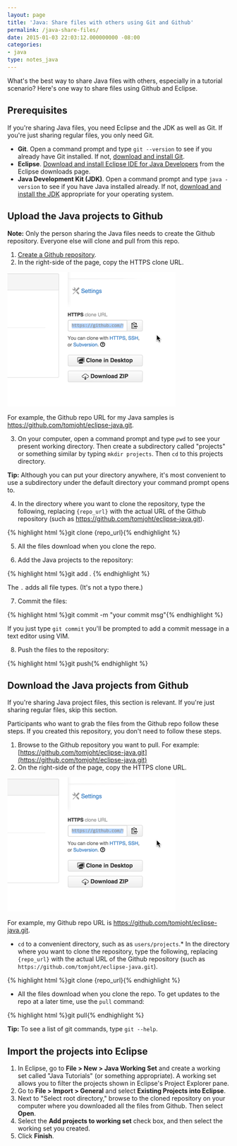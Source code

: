 ```yaml
---
layout: page
title: 'Java: Share files with others using Git and Github'
permalink: /java-share-files/
date: 2015-01-03 22:03:12.000000000 -08:00
categories:
- java
type: notes_java
---
```


What's the best way to share Java files with others, especially in a tutorial scenario? Here's one way to share files using Github and Eclipse.

## Prerequisites

If you're sharing Java files, you need Eclipse and the JDK as well as Git. If you're just sharing regular files, you only need Git.

* **Git**. Open a command prompt and type `git --version` to see if you already have Git installed. If not, [download and install Git](http://git-scm.com/book/en/v2/Getting-Started-Installing-Git).
* **Eclipse**. [Download and install Eclipse IDE for Java Developers](http://www.eclipse.org/downloads/) from the Eclipse downloads page.
* **Java Development Kit (JDK)**. Open a command prompt and type `java -version` to see if you have Java installed already. If not, [download and install the JDK](http://www.java.com/en/download/manual.jsp) appropriate for your operating system.

## Upload the Java projects to Github

**Note:** Only the person sharing the Java files needs to create the Github repository. Everyone else will clone and pull from this repo.

1.  [Create a Github repository](https://help.github.com/articles/create-a-repo/).
2.  In the right-side of the page, copy the HTTPS clone URL.

![cloneurl](/images/cloneurl.png)

For example, the Github repo URL for my Java samples is https://github.com/tomjoht/eclipse-java.git.

3.  On your computer, open a command prompt and type `pwd` to see your present working directory. Then create a subdirectory called "projects" or something similar by typing `mkdir projects`. Then `cd` to this projects directory.

**Tip:** Although you can put your directory anywhere, it's most convenient to use a subdirectory under the default directory your command prompt opens to.

4.  In the directory where you want to clone the repository, type the following, replacing `{repo_url}` with the actual URL of the Github repository (such as https://github.com/tomjoht/eclipse-java.git).

{% highlight html %}git clone {repo_url}{% endhighlight %}

5.  All the files download when you clone the repo.

6.  Add the Java projects to the repository:

{% highlight html %}git add . {% endhighlight %}

The `.` adds all file types. (It's not a typo there.)

7.  Commit the files:

{% highlight html %}git commit -m "your commit msg"{% endhighlight %}

If you just type `git commit` you'll be prompted to add a commit message in a text editor using VIM.

8.  Push the files to the repository:

{% highlight html %}git push{% endhighlight %}

## Download the Java projects from Github

If you're sharing Java project files, this section is relevant. If you're just sharing regular files, skip this section.

Participants who want to grab the files from the Github repo follow these steps. If you created this repository, you don't need to follow these steps.

1.  Browse to the Github repository you want to pull. For example: [https://github.com/tomjoht/eclipse-java.git](https://github.com/tomjoht/eclipse-java.git)
2.  On the right-side of the page, copy the HTTPS clone URL.

![cloneurl](/images/cloneurl.png)

For example, my Github repo URL is https://github.com/tomjoht/eclipse-java.git.

* `cd` to a convenient directory, such as as `users/projects`.* In the directory where you want to clone the repository, type the following, replacing `{repo_url}` with the actual URL of the Github repository (such as `https://github.com/tomjoht/eclipse-java.git`).

{% highlight html %}git clone {repo_url}{% endhighlight %}

* All the files download when you clone the repo. To get updates to the repo at a later time, use the `pull` command:

{% highlight html %}git pull{% endhighlight %}

**Tip:** To see a list of git commands, type `git --help`.

## Import the projects into Eclipse

1.  In Eclipse, go to **File > New > Java Working Set** and create a working set called "Java Tutorials" (or something appropriate). A working set allows you to filter the projects shown in Eclipse's Project Explorer pane.
2.  Go to **File > Import > General** and select **Existing Projects into Eclipse**.
3.  Next to "Select root directory," browse to the cloned repository on your computer where you downloaded all the files from Github. Then select **Open**.
4.  Select the **Add projects to working set** check box, and then select the working set you created.
5.  Click **Finish**.